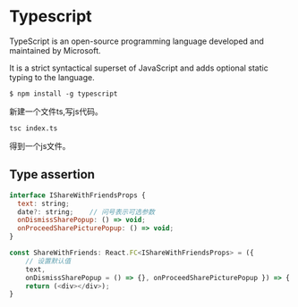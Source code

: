 # Typescript

TypeScript is an open-source programming language developed and maintained by Microsoft.

It is a strict syntactical superset of JavaScript and adds optional static typing to the language. 

```
$ npm install -g typescript
```

新建一个文件ts,写js代码。
```
tsc index.ts
```
得到一个js文件。

## Type assertion

```javascript
interface IShareWithFriendsProps {
  text: string;
  date?: string;    // 问号表示可选参数
  onDismissSharePopup: () => void;
  onProceedSharePicturePopup: () => void;
}

const ShareWithFriends: React.FC<IShareWithFriendsProps> = ({ 
    // 设置默认值
    text, 
    onDismissSharePopup = () => {}, onProceedSharePicturePopup }) => {
    return (<div></div>);
}
```